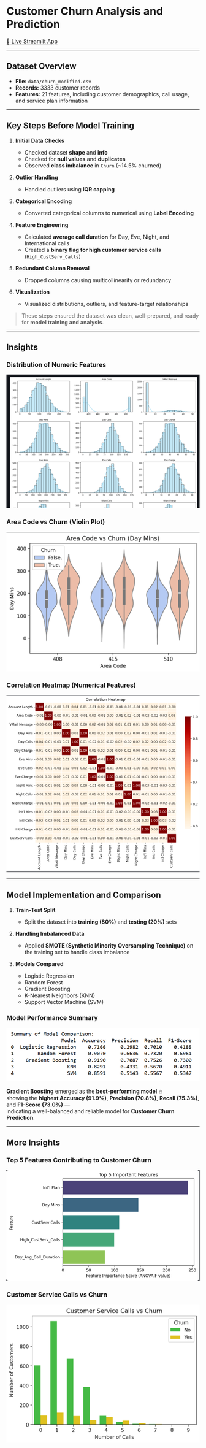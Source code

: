 # Customer Churn Analysis and Prediction

[🔗 Live Streamlit App](https://customerchurnanalysisandprediction-vytvdffnz8j6mjwzgyvgcd.streamlit.app/)

---

## Dataset Overview

- **File:** `data/churn_modified.csv`
- **Records:** 3333 customer records
- **Features:** 21 features, including customer demographics, call usage, and service plan information


---

## Key Steps Before Model Training

1. **Initial Data Checks**
   - Checked dataset **shape** and **info**
   - Checked for **null values** and **duplicates**
   - Observed **class imbalance** in `Churn` (~14.5% churned)

2. **Outlier Handling**
   - Handled outliers using **IQR capping**

3. **Categorical Encoding**
   - Converted categorical columns to numerical using **Label Encoding**

4. **Feature Engineering**
   - Calculated **average call duration** for Day, Eve, Night, and International calls  
   - Created a **binary flag for high customer service calls** (`High_CustServ_Calls`)

5. **Redundant Column Removal**
   - Dropped columns causing multicollinearity or redundancy

6. **Visualization**
   - Visualized distributions, outliers, and feature-target relationships

> These steps ensured the dataset was clean, well-prepared, and ready for **model training and analysis**.

---

## Insights

### Distribution of Numeric Features
![Distribution of Numeric Features](Output_Screenshots/Distribution_of_Numeric_Features.png)

### Area Code vs Churn (Violin Plot)
![Area Code vs Churn (Violin Plot)](Output_Screenshots/Area_Code_vs_Churn.png)

### Correlation Heatmap (Numerical Features)
![Correlation Heatmap (Numerical Features)](Output_Screenshots/Correlation_Heatmap.png)


---

## Model Implementation and Comparison

1. **Train-Test Split**
   - Split the dataset into **training (80%)** and **testing (20%)** sets

2. **Handling Imbalanced Data**
   - Applied **SMOTE (Synthetic Minority Oversampling Technique)** on the training set to handle class imbalance

3. **Models Compared**
   - Logistic Regression  
   - Random Forest  
   - Gradient Boosting  
   - K-Nearest Neighbors (KNN)  
   - Support Vector Machine (SVM)

### Model Performance Summary
![Model Performance Summary](Output_Screenshots/Model_Performance_Summary.png)

**Gradient Boosting** emerged as the **best-performing model** 🔥  
showing the **highest Accuracy (91.9%)**, **Precision (70.8%)**, **Recall (75.3%)**, and **F1-Score (73.0%)** —  
indicating a well-balanced and reliable model for **Customer Churn Prediction**.

---

## More Insights

### Top 5 Features Contributing to Customer Churn
![Top 5 Features Contributing to Customer Churn](Output_Screenshots/Top_5_Features_Contributing_to_Customer_Churn.png)

### Customer Service Calls vs Churn
![Customer Service Calls vs Churn](Output_Screenshots/Customer_Service_Calls_vs_Churn.png)
